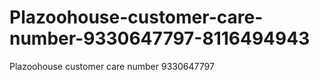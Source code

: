 # Plazoohouse-customer-care-number-9330647797-8116494943
Plazoohouse customer care number 9330647797 
